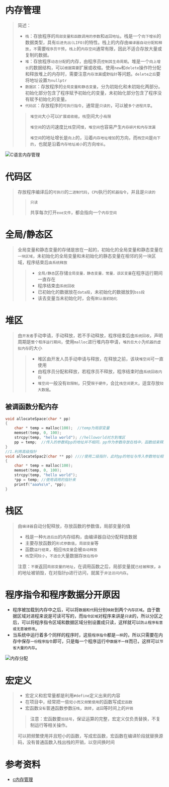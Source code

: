 # 内存管理

> 简述：
>
> * `栈`：存放程序的`局部变量和函数调用的参数`和`返回地址`。栈是一个`向下增长`的数据类型，具有`后进先出(LIFO)`的特性。栈上的内存由`编译器自动分配和释放`，`不`需要`程序员干预`，`栈上`的`内存空间`通常有限，因此不适合存放大量或复制的数据。
> * `堆`：存放程序`动态分配`的内存，由程序员`控制其生命周期`。堆是一个`向上增长`的数据结构，可以`根据需要`扩展或收缩。使用`new`和`delete`操作符分配和释放堆上的内存时，需要注意`内存泄漏`或`野指针`等问题。`delete之后`要将地址设置`为nullptr`
> * `数据区`：存放程序的`全局变量和静态变量`，分为初始化和未初始化两部分。初始化部分包含了程序赋予初始化的变量，未初始化部分包含了程序没有赋予初始化的变量。
> * `代码区`：存放程序的`可执行指令`，通常是`只读的`，可以被`多个进程共享`。
>
> > `堆空间`大小可以`扩展或收缩`，`栈`空间大小`有限`
> >
> > `堆空间`的访问速度比`栈`空间`慢`，`堆空间`也容易产生`内存碎片和内存泄漏`
> >
> > `堆空间`的地址增长是`向上`的，沿着`内存地址增加`的方向，而`栈空间`是`向下的`，也就是沿着`内存地址减小`的方向`增长`。

![C语言内存管理](https://mmbiz.qpic.cn/mmbiz_png/ORog4TEnkbtWag4RMZqqBh24Iv7t2wkklKP44s1jHqABxXMrJ1PFGqWIrDf7Y8nDNpwgEZIyibkWp0JHVfaibJgg/640?wx_fmt=png)



# 代码区

> 存放程序编译后的`可执行`的`二进制代码`，`CPU`执行的`机器指令`，并且是`只读的`
>
> > `只读`
> >
> > 共享每次打开`exe文件`，都会指向一个`内存空间`



# 全局/静态区

> 全局变量和静态变量的存储是放在一起的，初始化的全局变量和静态变量在`一块区域`，未初始化的全局变量和未初始化的静态变量在相邻的另一块区域，程序结束后`由系统释放`
>
> > * `全局/静态`区存储`全局变量，静态变量，常量，该区变量`在程序运行期间一直存在
> > * 程序结束由`系统回收`
> > * 已初始化的数据放在`data段`，未初始化的数据放到`bss段`
> > * 该去变量当未初始化时，会有`默认值初始化`

# 堆区

> 由`开发者`手动申请，手动释放，若不手动释放，程序结束后由`系统回收`，声明周期是`整个程序运行期间`，使用`malloc`进行堆内存申请，`堆的总大小`为`机器的虚拟内存`的大小
>
> > * 堆区由开发人员手动申请与释放，在释放之前，该块`堆空间`可一直使用
> > * 由程序员分配和释放，若程序员不释放，程序结束时由`系统回收内存`
> > * `堆空间`一般没有`软限制`，只受`限于硬件`，会比`栈空间更大`，适宜存放`较大数据`。

## 被调函数分配内存

```cpp
void allocateSpace(char * pp)
{ 
	char * temp = malloc(100);  //temp为局部变量
	memset(temp, 0, 100);
	strcpy(temp, "hello world"); //helloworld对方到堆区
	pp = temp;  //传入的参数和pp的地址并不相同，pp作为参数存放在栈中，函数结束释放内存
}
//1.利用高级指针
void allocateSpac2(char ** pp) ////使用二级指针，此时pp的地址与传入参数地址相同
{
	char * temp = malloc(100);
	memset(temp, 0, 100);
	strcpy(temp, "hello world");
	*pp = temp; //使用调用的指针来
	printf("aaa%s\n", *pp);
}
```

# 栈区

> 由`编译器`自动分配释放，存放函数的参数值，局部变量的值
>
> * 栈是一种`先进后出`的内存结构，由编译器自动分配释放数据
> * 主要存放函数的`形式参数值`，`局部变量`等
> * 函数`运行结束`，相应`栈变量`会被`自动释放`
> * `栈`空间`较小`，`不适合`大量数据存`放在栈中`
>
> 注意：`不要`返回`局部变量的地址`，在调用函数之后，局部变量就`已经被释放`，a的地址被销毁，在对指针p进行访问，就属于`非法访问内存`。



# 程序指令和程序数据分开原因

* 程序被加载到内存中之后，可以将`数据和代`码分别`映射`到两个`内存区域`。由于数据区域对进程来说是可读可写的，而`指令区域`对程序来讲是`只读`的，所以分区之后，可以将程序指令区域和数据区域分别设置成只读，这样就可以`防止程序有意或无意被修改`。
* 当系统中运行着多个同样的程序时，这些`程序指令`都是`一样`的，所以只需要在内存中保存`一份程序指令`即可，只是每一个程序运行中`数据不一样`而已，这样可以`节省大量的内存`。

![内存分配](https://mmbiz.qpic.cn/mmbiz_png/ORog4TEnkbtWag4RMZqqBh24Iv7t2wkkRda4M5yeJy3TEPIoaClbVtdoq4z7FZuiaoruEVN4m4mfI96qUeLJSkQ/640?wx_fmt=png)

# 宏定义

> * 宏定义和宏常量都是利用`#define`定义出来的内容
> * 在项目中，经常把一些`短小而又频繁使用`的函数写成`宏函数`
> * 宏函数`没有`普通函数参数`压栈`，`跳转`，`返回`等时间上的`开销`
>
> > 注意：宏函数要`加括号`，保证运算的完整，宏定义仅负责替换，不复制运行等相关操作。
>
> 可以把频繁使用并且短小的函数，写成宏函数，宏函数在编译阶段就替换源码，没有普通函数入栈出栈的开销，以空间换时间



# 参考资料

* [c内存管理](https://blog.csdn.net/qq_53144843/article/details/126888358)